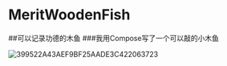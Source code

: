 # MeritWoodenFish
##可以记录功德的木鱼
###我用Compose写了一个可以敲的小木鱼

![399522A43AEF9BF25AADE3C422063723](https://user-images.githubusercontent.com/52942679/212253002-cc54c207-d5ec-4c56-96ba-f978a223c322.gif)
